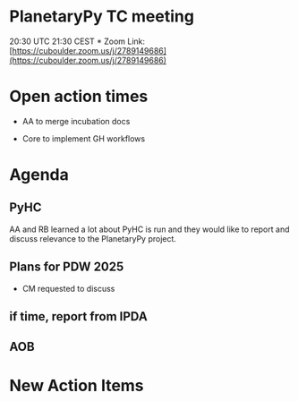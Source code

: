 # PlanetaryPy TC meeting

20:30 UTC 21:30 CEST * Zoom Link: [https://cuboulder.zoom.us/j/2789149686](https://cuboulder.zoom.us/j/2789149686)

# Open action times

- AA to merge incubation docs

- Core to implement GH workflows

# Agenda

## PyHC

AA and RB learned a lot about PyHC is run and they would like to report and discuss relevance to the PlanetaryPy project.

## Plans for PDW 2025

- CM requested to discuss

## if time, report from IPDA

## AOB

# New Action Items

